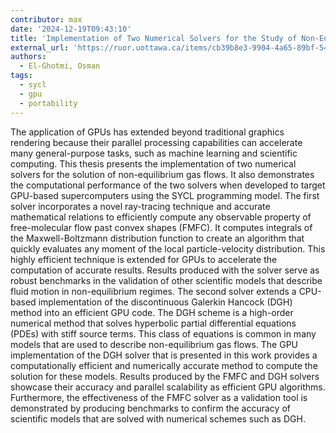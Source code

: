 ```yaml
---
contributor: max
date: '2024-12-19T09:43:10'
title: 'Implementation of Two Numerical Solvers for the Study of Non-Equilibrium Gas Dynamics on GPU-Accelerated Platforms using SYCL'
external_url: 'https://ruor.uottawa.ca/items/cb39b8e3-9904-4a65-89bf-5414d364e759'
authors:
  - El-Ghotmi, Osman
tags:
  - sycl
  - gpu
  - portability
---
```


The application of GPUs has extended beyond traditional graphics rendering because their parallel processing
capabilities can accelerate many general-purpose tasks, such as machine learning and scientific computing. This thesis
presents the implementation of two numerical solvers for the solution of non-equilibrium gas flows. It also demonstrates
the computational performance of the two solvers when developed to target GPU-based supercomputers using the SYCL
programming model. The first solver incorporates a novel ray-tracing technique and accurate mathematical relations to
efficiently compute any observable property of free-molecular flow past convex shapes (FMFC). It computes integrals of
the Maxwell-Boltzmann distribution function to create an algorithm that quickly evaluates any moment of the local
particle-velocity distribution. This highly efficient technique is extended for GPUs to accelerate the computation of
accurate results. Results produced with the solver serve as robust benchmarks in the validation of other scientific
models that describe fluid motion in non-equilibrium regimes. The second solver extends a CPU-based implementation of
the discontinuous Galerkin Hancock (DGH) method into an efficient GPU code. The DGH scheme is a high-order numerical
method that solves hyperbolic partial differential equations (PDEs) with stiff source terms. This class of equations is
common in many models that are used to describe non-equilibrium gas flows. The GPU implementation of the DGH solver that
is presented in this work provides a computationally efficient and numerically accurate method to compute the solution
for these models. Results produced by the FMFC and DGH solvers showcase their accuracy and parallel scalability as
efficient GPU algorithms. Furthermore, the effectiveness of the FMFC solver as a validation tool is demonstrated by
producing benchmarks to confirm the accuracy of scientific models that are solved with numerical schemes such as DGH.
